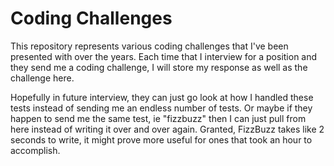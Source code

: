 Coding Challenges
=================

This repository represents various coding challenges that I've been presented with over the years. Each time that I interview for a position and they send me a coding challenge, I will store my response as well as the challenge here.

Hopefully in future interview, they can just go look at how I handled these tests instead of sending me an endless number of tests. Or maybe if they happen to send me the same test, ie "fizzbuzz" then I can just pull from here instead of writing it over and over again. Granted, FizzBuzz takes like 2 seconds to write, it might prove more useful for ones that took an hour to accomplish.
